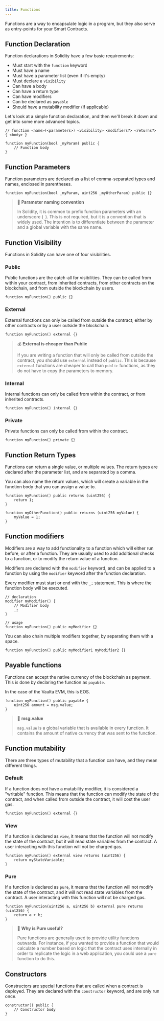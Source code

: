 ```yaml
---
title: Functions
---
```


<head>
    <title>Functions (EVM)</title>
</head>

Functions are a way to encapsulate logic in a program, but they also serve as entry-points for your Smart Contracts.

## Function Declaration

Function declarations in Solidity have a few basic requirements:
- Must start with the `function` keyword
- Must have a name
- Must have a parameter list (even if it's empty)
- Must declare a `visibility`
- Can have a body
- Can have a return type
- Can have modifiers
- Can be declared as `payable`
- Should have a mutability modifier (if applicable)

Let's look at a simple function declaration, and then we'll break it down and get into some more advanced topics.

```solidity
// function <name>(<parameters>) <visibility> <modifiers?> <returns?> { <body> }

function myFunction(bool _myParam) public {
    // Function body
}
```

## Function Parameters

Function parameters are declared as a list of comma-separated types and names, enclosed in parentheses.

```solidity
function myFunction(bool _myParam, uint256 _myOtherParam) public {}
```


> 📘 **Parameter naming convention**
>
> In Solidity, it is common to prefix function parameters with an underscore (`_`). This is not required, but it is a convention that is widely used.
> The intention is to differentiate between the parameter and a global variable with the same name.


## Function Visibility

Functions in Solidity can have one of four visibilities.

### Public

Public functions are the catch-all for visibilities. They can be called from within your contract, from inherited contracts,
from other contracts on the blockchain, and from outside the blockchain by users. 

```solidity
function myFunction() public {}
```

### External

External functions can only be called from outside the contract; either by other contracts or by a user outside the blockchain.

```solidity
function myFunction() external {}
```

> 💰 **External is cheaper than Public**
> 
> If you are writing a function that will only be called from outside the contract, you should use `external` instead of `public`.
> This is because `external` functions are cheaper to call than `public` functions, as they do not have to copy the parameters to 
> memory. 

### Internal

Internal functions can only be called from within the contract, or from inherited contracts.

```solidity
function myFunction() internal {}
```

### Private

Private functions can only be called from within the contract.

```solidity
function myFunction() private {}
```

## Function Return Types

Functions can return a single value, or multiple values. The return types are declared after the parameter list, and are separated by a comma.

You can also name the return values, which will create a variable in the function body that you can assign a value to.

```solidity
function myFunction() public returns (uint256) {
    return 1;
}

function myOtherFunction() public returns (uint256 myValue) {
    myValue = 1;
}
```


## Function modifiers

Modifiers are a way to add functionality to a function which will either run before, or after a function. 
They are usually used to add additional checks to a function, or to modify the return value of a function.

Modifiers are declared with the `modifier` keyword, and can be applied to a function by using the `modifier` keyword after the function declaration.

Every modifier must start or end with the `_;` statement. This is where the function body will be executed.

```solidity
// declaration
modifier myModifier() {
    // Modifier body
    _;
}

// usage
function myFunction() public myModifier {}
```

You can also chain multiple modifiers together, by separating them with a space.

```solidity
function myFunction() public myModifier1 myModifier2 {}
```

## Payable functions

Functions can accept the native currency of the blockchain as payment. This is done by declaring the function as `payable`.

In the case of the Vaulta EVM, this is EOS.

```solidity
function myFunction() public payable {
    uint256 amount = msg.value;
}
```

> 📘 **msg.value**
> 
> `msg.value` is a global variable that is available in every function. It contains the amount of native currency that was sent to the function.

## Function mutability

There are three types of mutability that a function can have, and they mean different things. 

### Default 

If a function does not have a mutability modifier, it is considered a "writable" function. 
This means that the function can modify the state of the contract, and when called from outside the contract, it will cost the user gas.

```solidity
function myFunction() external {}
```

### View

If a function is declared as `view`, it means that the function will not modify the state of the contract, but it will
read state variables from the contract. A user interacting with this function will not be charged gas.

```solidity
function myFunction() external view returns (uint256) {
    return myStateVariable;
}
```

### Pure

If a function is declared as `pure`, it means that the function will not modify the state of the contract, and it will not
read state variables from the contract. A user interacting with this function will not be charged gas.

```solidity
function myFunction(uint256 a, uint256 b) external pure returns (uint256) {
    return a + b;
}
```

> 📘 **Why is Pure useful?**
> 
> Pure functions are generally used to provide utility functions outwards. For instance, if you wanted to provide a function
> that would calculate a number based on logic that the contract uses internally in order to replicate the logic in a web
> application, you could use a `pure` function to do this. 

## Constructors

Constructors are special functions that are called when a contract is deployed. They are declared with the `constructor` keyword,
and are only run once.

```solidity
constructor() public {
    // Constructor body
}
```
